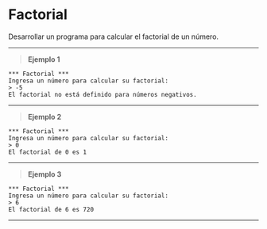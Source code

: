 ﻿# Factorial

Desarrollar un programa para calcular el factorial de un número.

---

> **Ejemplo 1**

```
*** Factorial ***
Ingresa un número para calcular su factorial:
> -5
El factorial no está definido para números negativos.
```

---

> **Ejemplo 2**

```
*** Factorial ***
Ingresa un número para calcular su factorial:
> 0
El factorial de 0 es 1
```

---

> **Ejemplo 3**

```
*** Factorial ***
Ingresa un número para calcular su factorial:
> 6
El factorial de 6 es 720
```

---
